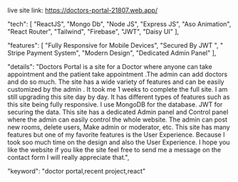 live site link: https://doctors-portal-21807.web.app/


 "tech": [
            "ReactJS",
            "Mongo Db",
            "Node JS",
            "Express JS",
            "Aso Animation",
            "React Router",
            "Tailwind",
            "Firebase",
            "JWT",
            "Daisy UI"
        ],


"features": [
            "Fully Responsive for Mobile Devices",
            "Secured By JWT ",
            " Stripe Payment System",
            "Modern Design",
            "Dedicated Admin Panel"
        ],


 "details": "Doctors Portal is a site for a Doctor where anyone can take appointment and the patient take appointment .The admin can add doctors and do so much.  The site has a wide variety of features and can be easily customized by the admin . It took me 1 weeks to complete the full site. I am still upgrading this site day by day. It has different types of features such as this site being fully responsive. I use MongoDB for the database. JWT for securing the data. This site has a dedicated Admin panel and Control panel where the admin can easily control the whole website. The admin can post new rooms, delete users, Make admin or moderator, etc. This site has many features but one of my favorite features is the User Experience. Because I took soo much time on the design and also the User Experience. I hope you like the website if you like the site feel free to send me a message on the contact form I will really appreciate that.",
       
       
"keyword": "doctor portal,recent project,react"
